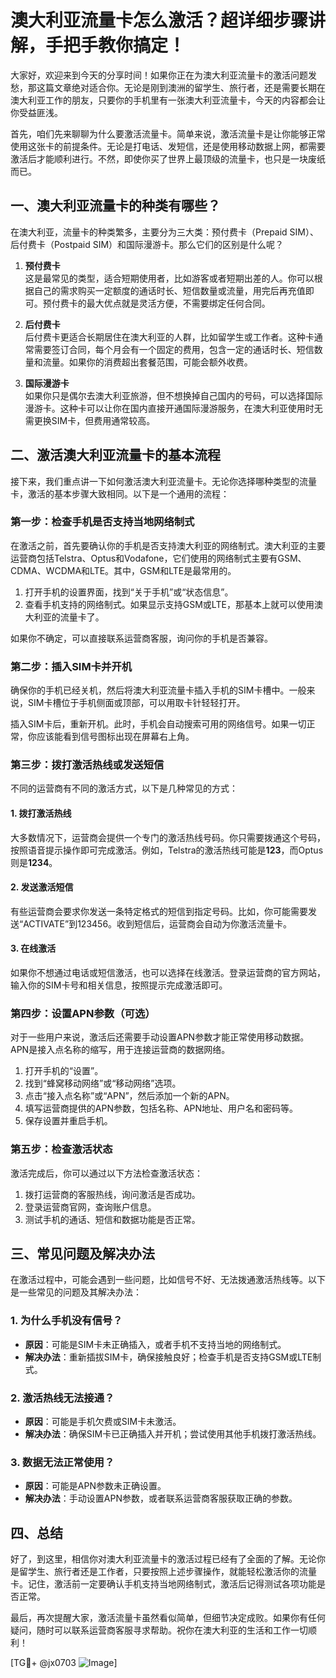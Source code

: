 # 澳大利亚流量卡怎么激活？超详细步骤讲解，手把手教你搞定！

大家好，欢迎来到今天的分享时间！如果你正在为澳大利亚流量卡的激活问题发愁，那这篇文章绝对适合你。无论是刚到澳洲的留学生、旅行者，还是需要长期在澳大利亚工作的朋友，只要你的手机里有一张澳大利亚流量卡，今天的内容都会让你受益匪浅。

首先，咱们先来聊聊为什么要激活流量卡。简单来说，激活流量卡是让你能够正常使用这张卡的前提条件。无论是打电话、发短信，还是使用移动数据上网，都需要激活后才能顺利进行。不然，即使你买了世界上最顶级的流量卡，也只是一块废纸而已。

## 一、澳大利亚流量卡的种类有哪些？

在澳大利亚，流量卡的种类繁多，主要分为三大类：预付费卡（Prepaid SIM）、后付费卡（Postpaid SIM）和国际漫游卡。那么它们的区别是什么呢？

1. **预付费卡**  
   这是最常见的类型，适合短期使用者，比如游客或者短期出差的人。你可以根据自己的需求购买一定额度的通话时长、短信数量或流量，用完后再充值即可。预付费卡的最大优点就是灵活方便，不需要绑定任何合同。

2. **后付费卡**  
   后付费卡更适合长期居住在澳大利亚的人群，比如留学生或工作者。这种卡通常需要签订合同，每个月会有一个固定的费用，包含一定的通话时长、短信数量和流量。如果你的消费超出套餐范围，可能会额外收费。

3. **国际漫游卡**  
   如果你只是偶尔去澳大利亚旅游，但不想换掉自己国内的号码，可以选择国际漫游卡。这种卡可以让你在国内直接开通国际漫游服务，在澳大利亚使用时无需更换SIM卡，但费用通常较高。

## 二、激活澳大利亚流量卡的基本流程

接下来，我们重点讲一下如何激活澳大利亚流量卡。无论你选择哪种类型的流量卡，激活的基本步骤大致相同。以下是一个通用的流程：

### 第一步：检查手机是否支持当地网络制式

在激活之前，首先要确认你的手机是否支持澳大利亚的网络制式。澳大利亚的主要运营商包括Telstra、Optus和Vodafone，它们使用的网络制式主要有GSM、CDMA、WCDMA和LTE。其中，GSM和LTE是最常用的。

1. 打开手机的设置界面，找到“关于手机”或“状态信息”。
2. 查看手机支持的网络制式。如果显示支持GSM或LTE，那基本上就可以使用澳大利亚的流量卡了。

如果你不确定，可以直接联系运营商客服，询问你的手机是否兼容。

### 第二步：插入SIM卡并开机

确保你的手机已经关机，然后将澳大利亚流量卡插入手机的SIM卡槽中。一般来说，SIM卡槽位于手机侧面或顶部，可以用取卡针轻轻打开。

插入SIM卡后，重新开机。此时，手机会自动搜索可用的网络信号。如果一切正常，你应该能看到信号图标出现在屏幕右上角。

### 第三步：拨打激活热线或发送短信

不同的运营商有不同的激活方式，以下是几种常见的方式：

#### 1. 拨打激活热线  
大多数情况下，运营商会提供一个专门的激活热线号码。你只需要拨通这个号码，按照语音提示操作即可完成激活。例如，Telstra的激活热线可能是**123**，而Optus则是**1234**。

#### 2. 发送激活短信  
有些运营商会要求你发送一条特定格式的短信到指定号码。比如，你可能需要发送“ACTIVATE”到123456。收到短信后，运营商会自动为你激活流量卡。

#### 3. 在线激活  
如果你不想通过电话或短信激活，也可以选择在线激活。登录运营商的官方网站，输入你的SIM卡号和相关信息，按照提示完成激活即可。

### 第四步：设置APN参数（可选）

对于一些用户来说，激活后还需要手动设置APN参数才能正常使用移动数据。APN是接入点名称的缩写，用于连接运营商的数据网络。

1. 打开手机的“设置”。
2. 找到“蜂窝移动网络”或“移动网络”选项。
3. 点击“接入点名称”或“APN”，然后添加一个新的APN。
4. 填写运营商提供的APN参数，包括名称、APN地址、用户名和密码等。
5. 保存设置并重启手机。

### 第五步：检查激活状态

激活完成后，你可以通过以下方法检查激活状态：

1. 拨打运营商的客服热线，询问激活是否成功。
2. 登录运营商官网，查询账户信息。
3. 测试手机的通话、短信和数据功能是否正常。

## 三、常见问题及解决办法

在激活过程中，可能会遇到一些问题，比如信号不好、无法拨通激活热线等。以下是一些常见的问题及其解决办法：

### 1. 为什么手机没有信号？

- **原因**：可能是SIM卡未正确插入，或者手机不支持当地的网络制式。
- **解决办法**：重新插拔SIM卡，确保接触良好；检查手机是否支持GSM或LTE制式。

### 2. 激活热线无法接通？

- **原因**：可能是手机欠费或SIM卡未激活。
- **解决办法**：确保SIM卡已正确插入并开机；尝试使用其他手机拨打激活热线。

### 3. 数据无法正常使用？

- **原因**：可能是APN参数未正确设置。
- **解决办法**：手动设置APN参数，或者联系运营商客服获取正确的参数。

## 四、总结

好了，到这里，相信你对澳大利亚流量卡的激活过程已经有了全面的了解。无论你是留学生、旅行者还是工作者，只要按照上述步骤操作，就能轻松激活你的流量卡。记住，激活前一定要确认手机支持当地网络制式，激活后记得测试各项功能是否正常。

最后，再次提醒大家，激活流量卡虽然看似简单，但细节决定成败。如果你有任何疑问，随时可以联系运营商客服寻求帮助。祝你在澳大利亚的生活和工作一切顺利！

[TG💪+ @jx0703 ![Image](https://github.com/user-attachments/assets/dbca1d08-cadb-493c-b0ec-ad6f7a83f270)]
